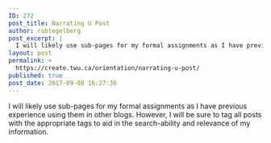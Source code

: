 ```yaml
---
ID: 272
post_title: Narrating U Post
author: robtegelberg
post_excerpt: |
  I will likely use sub-pages for my formal assignments as I have previous experience using them in other blogs. However, I will be sure to tag all posts with the appropriate tags to aid in the search-ability and relevance of my information.
layout: post
permalink: >
  https://create.twu.ca/orientation/narrating-u-post/
published: true
post_date: 2017-09-08 16:27:36
---
```

<p>I will likely use sub-pages for my formal assignments as I have previous experience using them in other blogs. However, I will be sure to tag all posts with the appropriate tags to aid in the search-ability and relevance of my information.</p>